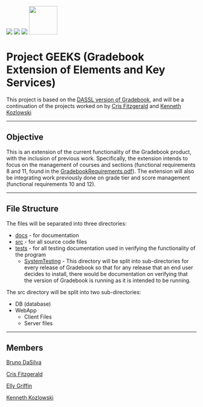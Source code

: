 <a href="https://postgresql.org"><img src="https://img.shields.io/badge/Powered%20by-PostgreSQL-blue.svg"/></a>
<a href="https://nodejs.org"><img src="https://img.shields.io/badge/Served%20by-Node.js-brightgreen.svg"/></a>
<a href="https://github.com"><img src="https://img.shields.io/badge/Hosted%20on-GitHub-blue.svg"/></a>
<a href="https://zenhub.com"><img src="https://dxssrr2j0sq4w.cloudfront.net/3.2.0/img/style-guide/zenhub-white.svg" width="75px"></a>
<!--Using the ZenHub logo as advised by a Member of ZenHub Customer Service since the issue with the badge is being reported to the devs of ZenHub to fix the issue with badge not loading properly.-->


# Project GEEKS (Gradebook Extension of Elements and Key Services)

This project is based on the [DASSL version of Gradebook](https://github.com/DASSL/Gradebook), and will be a continuation of the projects worked on by [Cris Fitzgerald](https://github.com/S4PPH1QU3/CS-305-NERDS) and [Kenneth Kozlowski](https://github.com/CS305-F18-TeamDOS/Gradebook)  
<!--NOTE: The links to Cris and Ken's projects can now be accessed by clicking on the persons name. Also, by clicking on DASSL would bring the user to the version of Gradebook that DASSL has created.-->
---

## Objective

This is an extension of the current functionality of the Gradebook product, with the inclusion of previous work.
Specifically, the extension intends to focus on the management of courses and sections (functional requirements 8 and 11, found in the [GradebookRequirements.pdf](https://github.com/smacademic/project-GEEKS/blob/dev/docs/GradebookRequirements.pdf)).
The extension will also be integrating work previously done on grade tier and score management (functional requirements 10 and 12).

---

## File Structure

The files will be separated into three directories:  
* <u>docs</u> - for documentation  
* <u>src</u> - for all source code files
* <u>tests</u> - for all testing documentation used in verifying the functionality of the program
    * <u>SystemTesting</u> - This directory will be split into sub-directories for every release of Gradebook so that for any release that an end user decides to install, there would be documentation on verifying that the version of Gradebook is running as it is intended to be running.

The src directory will be split into two sub-directories:  
* DB (database)  
* WebApp  
  * Client Files  
  * Server files

---  

## Members
[Bruno DaSilva](https://github.com/DasilvaB)  

[Cris Fitzgerald](https://github.com/fitz-cris)  

[Elly Griffin](https://github.com/griffine)  

[Kenneth Kozlowski](https://github.com/kozlowskik)  
